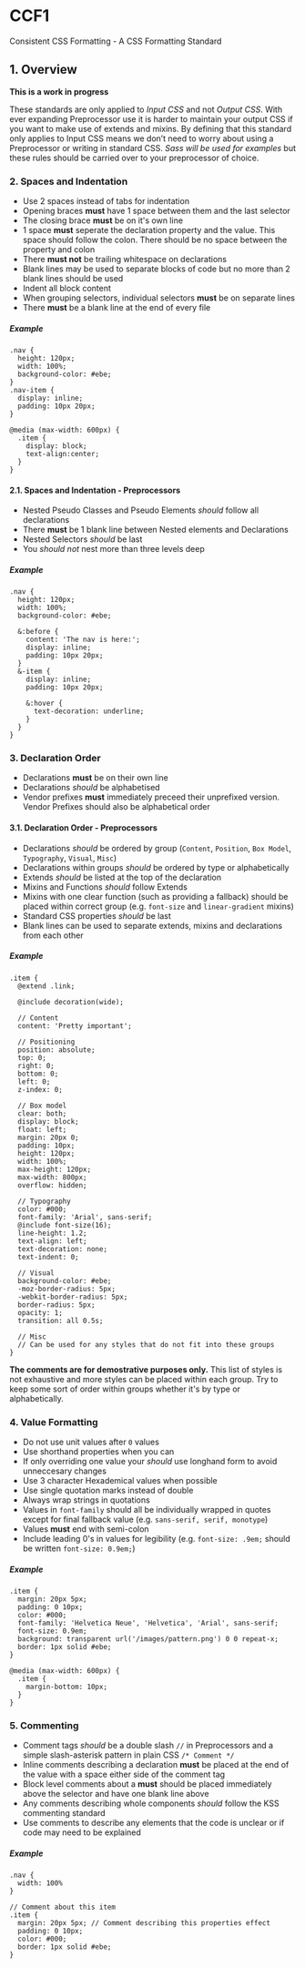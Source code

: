 # CCF1
Consistent CSS Formatting - A CSS Formatting Standard

## 1. Overview
**This is a work in progress**

These standards are only applied to *Input CSS* and not *Output CSS*. With ever expanding Preprocessor use it is harder to maintain your output CSS if you want to make use of extends and mixins. By defining that this standard only applies to Input CSS means we don’t need to worry about using a Preprocessor or writing in standard CSS. *Sass will be used for examples* but these rules should be carried over to your preprocessor of choice.

### 2. Spaces and Indentation
- Use 2 spaces instead of tabs for indentation
- Opening braces **must** have 1 space between them and the last selector
- The closing brace **must** be on it's own line
- 1 space **must** seperate the declaration property and the value. This space should follow the colon. There should be no space between the property and colon
- There **must not** be trailing whitespace on declarations
- Blank lines may be used to separate blocks of code but no more than 2 blank lines should be used
- Indent all block content
- When grouping selectors, individual selectors **must** be on separate lines
- There **must** be a blank line at the end of every file

##### Example
    .nav {
      height: 120px;
      width: 100%;
      background-color: #ebe;
    }
    .nav-item {
      display: inline;
      padding: 10px 20px;
    }

    @media (max-width: 600px) {
      .item {
        display: block;
        text-align:center;
      }
    }

#### 2.1. Spaces and Indentation - Preprocessors
- Nested Pseudo Classes and Pseudo Elements *should* follow all declarations
- There **must** be 1 blank line between Nested elements and Declarations
- Nested Selectors *should* be last
- You *should not* nest more than three levels deep

##### Example
    .nav {
      height: 120px;
      width: 100%;
      background-color: #ebe;

      &:before {
        content: 'The nav is here:';
        display: inline;
        padding: 10px 20px;
      }
      &-item {
        display: inline;
        padding: 10px 20px;

        &:hover {
          text-decoration: underline;
        }
      }
    }

### 3. Declaration Order
- Declarations **must** be on their own line
- Declarations *should* be alphabetised
- Vendor prefixes **must** immediately preceed their unprefixed version. Vendor Prefixes should also be alphabetical order

#### 3.1. Declaration Order - Preprocessors
- Declarations *should* be ordered by group (`Content`, `Position`, `Box Model`, `Typography`, `Visual`, `Misc`)
- Declarations within groups *should* be ordered by type or alphabetically
- Extends *should* be listed at the top of the declaration
- Mixins and Functions *should* follow Extends
- Mixins with one clear function (such as providing a fallback) should be placed within correct group (e.g. `font-size` and `linear-gradient` mixins)
- Standard CSS properties *should* be last
- Blank lines can be used to separate extends, mixins and declarations from each other

##### Example
    .item {
      @extend .link;

      @include decoration(wide);

      // Content
      content: 'Pretty important';

      // Positioning
      position: absolute;
      top: 0;
      right: 0;
      bottom: 0;
      left: 0;
      z-index: 0;

      // Box model
      clear: both;
      display: block;
      float: left;
      margin: 20px 0;
      padding: 10px;
      height: 120px;
      width: 100%;
      max-height: 120px;
      max-width: 800px;
      overflow: hidden;

      // Typography
      color: #000;
      font-family: 'Arial', sans-serif;
      @include font-size(16);
      line-height: 1.2;
      text-align: left;
      text-decoration: none;
      text-indent: 0;

      // Visual
      background-color: #ebe;
      -moz-border-radius: 5px;
      -webkit-border-radius: 5px;
      border-radius: 5px;
      opacity: 1;
      transition: all 0.5s;

      // Misc
      // Can be used for any styles that do not fit into these groups
    }

**The comments are for demostrative purposes only.** This list of styles is not exhaustive and more styles can be placed within each group. Try to keep some sort of order within groups whether it's by type or alphabetically.

### 4. Value Formatting
- Do not use unit values after `0` values
- Use shorthand properties when you can
- If only overriding one value your *should* use longhand form to avoid unneccesary changes
- Use 3 character Hexademical values when possible
- Use single quotation marks instead of double
- Always wrap strings in quotations
- Values in `font-family` should all be individually wrapped in quotes except for final fallback value (e.g. `sans-serif, serif, monotype`)
- Values **must** end with semi-colon
- Include leading 0's in values for legibility (e.g. `font-size: .9em;` should be written `font-size: 0.9em;`)

##### Example
    .item {
      margin: 20px 5px;
      padding: 0 10px;
      color: #000;
      font-family: 'Helvetica Neue', 'Helvetica', 'Arial', sans-serif;
      font-size: 0.9em;
      background: transparent url('/images/pattern.png') 0 0 repeat-x;
      border: 1px solid #ebe;
    }

    @media (max-width: 600px) {
      .item {
        margin-bottom: 10px;
      }
    }

### 5. Commenting
- Comment tags *should* be a double slash `//` in Preprocessors and a simple slash-asterisk pattern in plain CSS `/* Comment */`
- Inline comments describing a declaration **must** be placed at the end of the value with a space either side of the comment tag
- Block level comments about a **must** should be placed immediately above the selector and have one blank line above
- Any comments describing whole components *should* follow the KSS commenting standard
- Use comments to describe any elements that the code is unclear or if code may need to be explained

##### Example
    .nav {
      width: 100%
    }

    // Comment about this item
    .item {
      margin: 20px 5px; // Comment describing this properties effect
      padding: 0 10px;
      color: #000;
      border: 1px solid #ebe;
    }
